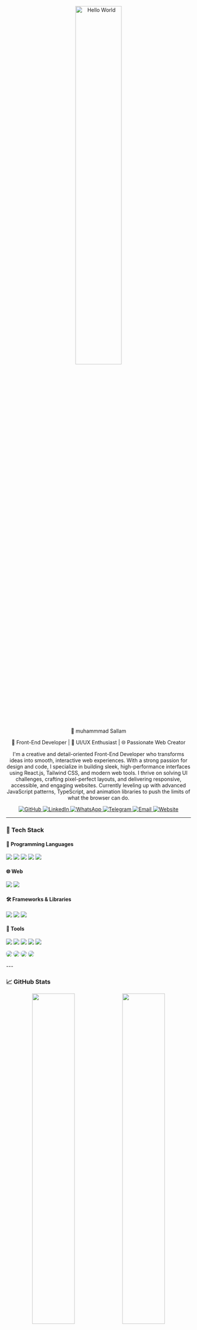 <div align="center">

<img src="https://media.giphy.com/media/L8K62iTDkzGX6/giphy.gif" width="50%" alt="Hello World" />

 👋 muhammmad Sallam

🚀 Front-End Developer | 🎨 UI/UX Enthusiast | 🌐 Passionate Web Creator

<p>
I'm a creative and detail-oriented Front-End Developer who transforms ideas into smooth, interactive web experiences.  
With a strong passion for design and code, I specialize in building sleek, high-performance interfaces using React.js, Tailwind CSS, and modern web tools.  
I thrive on solving UI challenges, crafting pixel-perfect layouts, and delivering responsive, accessible, and engaging websites.  
Currently leveling up with advanced JavaScript patterns, TypeScript, and animation libraries to push the limits of what the browser can do.
</p>


<!-- Badges & Social Links -->
<p align="center">
  <a href="https://github.com/mu-sallam" target="_blank">
    <img alt="GitHub" src="https://img.shields.io/badge/GitHub-000?style=for-the-badge&logo=github&logoColor=white" />
  </a>
  
  <a href="https://www.linkedin.com/in/muhammad-sallam/" target="_blank">
    <img alt="LinkedIn" src="https://img.shields.io/badge/LinkedIn-0A66C2?style=for-the-badge&logo=linkedin&logoColor=white" />
  </a>
  
  <a href="https://wa.me/01098962429" target="_blank">
    <img alt="WhatsApp" src="https://img.shields.io/badge/WhatsApp-25D366?style=for-the-badge&logo=whatsapp&logoColor=white" />
  </a>
  
  <a href="https://t.me/YOURTELEGRAM" target="_blank">
    <img alt="Telegram" src="https://img.shields.io/badge/Telegram-2CA5E0?style=for-the-badge&logo=telegram&logoColor=white" />
  </a>
  
  <a href="mailto:muhammad.sallam.pro@gmail.com" target="_blank">
    <img alt="Email" src="https://img.shields.io/badge/Email-D14836?style=for-the-badge&logo=gmail&logoColor=white" />
  </a>
  
  <a href="https://yourwebsite.com" target="_blank">
    <img alt="Website" src="https://img.shields.io/badge/My Website-FF5722?style=for-the-badge&logo=firefox-browser&logoColor=white" />
  </a>
</p>
</div>

---

### 💼 Tech Stack

#### 📘 Programming Languages  
<p>
  <img src="https://img.shields.io/badge/C++-00599C?style=for-the-badge&logo=c%2B%2B&logoColor=white" />
  <img src="https://img.shields.io/badge/Java-ED8B00?style=for-the-badge&logo=java&logoColor=white" />
  <img src="https://img.shields.io/badge/HTML5-E34F26?style=for-the-badge&logo=html5&logoColor=white" />
  <img src="https://img.shields.io/badge/CSS3-1572B6?style=for-the-badge&logo=css3&logoColor=white" />
  <img src="https://img.shields.io/badge/JavaScript-F7DF1E?style=for-the-badge&logo=javascript&logoColor=black" />
</p>

#### 🌐 Web  
<p>
  <img src="https://img.shields.io/badge/HTML5-E34F26?style=for-the-badge&logo=html5&logoColor=white" />
  <img src="https://img.shields.io/badge/CSS3-1572B6?style=for-the-badge&logo=css3&logoColor=white" />
</p>

#### 🛠 Frameworks & Libraries  
<p>
  <img src="https://img.shields.io/badge/React.js-20232A?style=for-the-badge&logo=react&logoColor=61DAFB" />
  <img src="https://img.shields.io/badge/TailwindCSS-06B6D4?style=for-the-badge&logo=tailwindcss&logoColor=white" />
  <img src="https://img.shields.io/badge/Bootstrap-7952B3?style=for-the-badge&logo=bootstrap&logoColor=white" />
</p>

#### 🧰 Tools  
<p>
  <img src="https://img.shields.io/badge/Git-F05032?style=for-the-badge&logo=git&logoColor=white" />
  <img src="https://img.shields.io/badge/GitHub-181717?style=for-the-badge&logo=github&logoColor=white" />
  <img src="https://img.shields.io/badge/Vite-646CFF?style=for-the-badge&logo=vite&logoColor=white" />
  <img src="https://img.shields.io/badge/Postman-FF6C37?style=for-the-badge&logo=postman&logoColor=white" />
  <img src="https://img.shields.io/badge/Figma-F24E1E?style=for-the-badge&logo=figma&logoColor=white" /
</p>
<p>
  <img src="https://img.shields.io/badge/Problem%20Solving-blue?style=for-the-badge" style="border-radius: 6px;" />
  <img src="https://img.shields.io/badge/Teamwork-teal?style=for-the-badge" style="border-radius: 6px;" />
  <img src="https://img.shields.io/badge/Time%20Management-orange?style=for-the-badge" style="border-radius: 6px;" />
  <img src="https://img.shields.io/badge/Creativity-purple?style=for-the-badge" style="border-radius: 6px;" />
</p>
---

### 📈 GitHub Stats

<p align="center">
  <img src="https://github-readme-stats.vercel.app/api?username=mu-sallam&show_icons=true&theme=tokyonight" width="48%" />
  <img src="https://github-readme-streak-stats.herokuapp.com/?user=mu-sallam&theme=tokyonight" width="48%" />
</p>

---

> "Always coding with curiosity and creativity."
> 
> _“Code is like humor. When you have to explain it, it’s bad.”_ – Cory House

---


